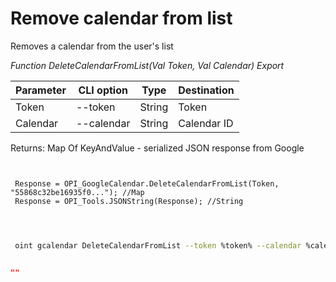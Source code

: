 ﻿---
sidebar_position: 4
---

# Remove calendar from list
 Removes a calendar from the user's list


*Function DeleteCalendarFromList(Val Token, Val Calendar) Export*

 | Parameter | CLI option | Type | Destination |
 |-|-|-|-|
 | Token | --token | String | Token |
 | Calendar | --calendar | String | Calendar ID |

 
 Returns: Map Of KeyAndValue - serialized JSON response from Google

```bsl title="Code example"
	
 
 Response = OPI_GoogleCalendar.DeleteCalendarFromList(Token, "55868c32be16935f0..."); //Map
 Response = OPI_Tools.JSONString(Response); //String
 
	
```

```sh title="CLI command example"
 
 oint gcalendar DeleteCalendarFromList --token %token% --calendar %calendar%


```


```json title="Result"

""

```
